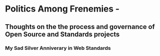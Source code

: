 # Politics Among Frenemies - 
## Thoughts on the the process and governance of Open Source and Standards projects

### My Sad Silver Anniverary in Web Standards



